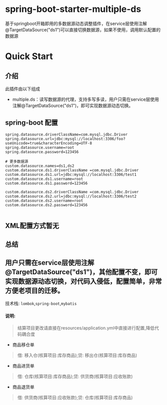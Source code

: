 # spring-boot-starter-multiple-ds
基于springboot开箱即用的多数据源动态调整插件，在service层使用注解@TargetDataSource("ds1")可以直接切换数据源，如果不使用，调用默认配置的数据源


# Quick Start

介绍
---
此插件由以下组成
- multiple.ds：读写数据源的代理，支持多写多读，用户只需在service层使用注解@TargetDataSource("ds1")，即可实现数据源动态切换。

spring-boot 配置
---
```
spring.datasource.driverClassName=com.mysql.jdbc.Driver
spring.datasource.url=jdbc:mysql://localhost:3306/foo?useUnicode=true&characterEncoding=UTF-8
spring.datasource.username=root
spring.datasource.password=123456

# 更多数据源
custom.datasource.names=ds1,ds2
custom.datasource.ds1.driverClassName =com.mysql.jdbc.Driver
custom.datasource.ds1.url=jdbc:mysql://localhost:3306/test1
custom.datasource.ds1.username=root
custom.datasource.ds1.password=123456

custom.datasource.ds2.driverClassName =com.mysql.jdbc.Driver
custom.datasource.ds2.url=jdbc:mysql://localhost:3306/test2
custom.datasource.ds2.username=root
custom.datasource.ds2.password=123456


```

XML配置方式暂无
---


总结
---
用户只需在service层使用注解@TargetDataSource("ds1")，其他配置不变，即可实现数据源动态切换，对代码入侵低，配置简单，非常方便老项目的迁移。
---
技术栈: <code>lombok</code>,<code>spring-boot</code>,<code>mybatis</code>
#### 说明: 
> 结算项目更改请直接在resources/application.yml中直接进行配置,降低代码耦合度

- 商品移仓单
> 借: 移入仓(核算项目:库存商品);贷: 移出仓(核算项目:库存商品)

- 商品进货单
> 借: 仓库(核算项目:库存商品);贷: 供货商(核算项目:应收账款)

- 商品退货单
> 借: 供货商(核算项目:应收账款);贷: 仓库(核算项目:库存商品)


